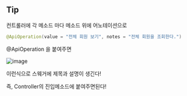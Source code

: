 
## Tip

컨트롤러에 각 메소드 마다 메소드 위에 어노테이션으로
```java
@ApiOperation(value = "전체 회원 보기", notes = "전체 회원을 조회한다.")
```

@ApiOperation 을 붙여주면


![image](https://user-images.githubusercontent.com/99226598/194254209-198d8eed-d19d-4582-8f29-5af554a5c5bb.png)

이런식으로 스웨거에 제목과 설명이 생긴다! 

즉, Controller의 진입메소드에 붙여주면된다! 
